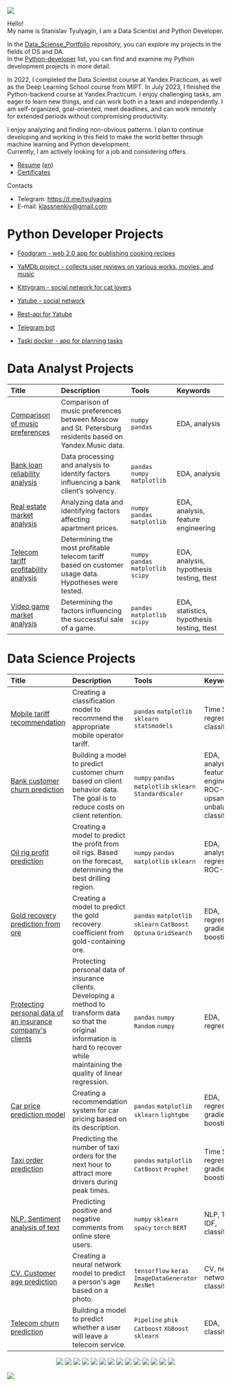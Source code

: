 <a id='link1'></a>
![](https://komarev.com/ghpvc/?username=klassnenkiy&style=plastic&label=profile+views&color=orange)

Hello!  
My name is Stanislav Tyulyagin, I am a Data Scientist and Python Developer.

In the [Data_Sciense_Portfolio](https://github.com/klassnenkiy/Data_Sciense_Portfolio) repository, you can explore my projects in the fields of DS and DA.  
In the [Python-developer](https://github.com/stars/klassnenkiy/lists/python-developer) list, you can find and examine my Python development projects in more detail.

In 2022, I completed the Data Scientist course at Yandex.Practicum, as well as the Deep Learning School course from MIPT. In July 2023, I finished the Python-backend course at Yandex.Practicum. I enjoy challenging tasks, am eager to learn new things, and can work both in a team and independently. I am self-organized, goal-oriented, meet deadlines, and can work remotely for extended periods without compromising productivity.

I enjoy analyzing and finding non-obvious patterns. I plan to continue developing and working in this field to make the world better through machine learning and Python development.  
Currently, I am actively looking for a job and considering offers.

- [Resume](https://github.com/klassnenkiy/klassnenkiy/blob/main/Tyulyagin_Stanislav_Resume_ru.pdf) ([en](https://github.com/klassnenkiy/klassnenkiy/blob/main/Tyulyagin_Stanislav_Resume.pdf))
- [Certificates](https://github.com/klassnenkiy/Certificates)

Contacts  
- Telegram: https://t.me/tyulyagins  
- E-mail: klassnenkiy@gmail.com  

# Python Developer Projects

* [Foodgram - web 2.0 app for publishing cooking recipes](https://github.com/klassnenkiy/foodgram-project-react)

* [YaMDb project - collects user reviews on various works, movies, and music](https://github.com/klassnenkiy/api_yamdb)

* [Kittygram - social network for cat lovers](https://github.com/klassnenkiy/kittygram_final)

* [Yatube - social network](https://github.com/klassnenkiy/hw05_final)

* [Rest-api for Yatube](https://github.com/klassnenkiy/api_final_yatube)

* [Telegram bot](https://github.com/klassnenkiy/homework_bot)

* [Taski docker - app for planning tasks](https://github.com/klassnenkiy/taski-docker)

# Data Analyst Projects

| **Title** | **Description** | **Tools** |  **Keywords**  |
| :------------------- | :---------------------- | :---------------------- | :------ |
| [Comparison of music preferences](https://github.com/klassnenkiy/Data_Sciense_Portfolio/tree/main/DS_p1_yandex_music) | Comparison of music preferences between Moscow and St. Petersburg residents based on Yandex.Music data. | `numpy` `pandas` | EDA, analysis |
| [Bank loan reliability analysis](https://github.com/klassnenkiy/Data_Sciense_Portfolio/tree/main/DS_p2_data_preprocessing) | Data processing and analysis to identify factors influencing a bank client’s solvency. | `pandas` `numpy` `matplotlib` | EDA, analysis |
| [Real estate market analysis](https://github.com/klassnenkiy/Data_Sciense_Portfolio/tree/main/DS_p3_real_estate) | Analyzing data and identifying factors affecting apartment prices. | `numpy` `pandas` `matplotlib` | EDA, analysis, feature engineering |
| [Telecom tariff profitability analysis](https://github.com/klassnenkiy/Data_Sciense_Portfolio/tree/main/DS_p6_telecom) | Determining the most profitable telecom tariff based on customer usage data. Hypotheses were tested. | `numpy` `pandas` `matplotlib`  `scipy` | EDA, analysis, hypothesis testing, ttest |
| [Video game market analysis](https://github.com/klassnenkiy/Data_Sciense_Portfolio/tree/main/DS_p5_games) | Determining the factors influencing the successful sale of a game. | `pandas` `matplotlib` `scipy` | EDA, statistics, hypothesis testing, ttest |

# Data Science Projects

| Title | Description | Tools |  Keywords  |
| :------------------- | :---------------------- | :---------------------- | :------ |
| [Mobile tariff recommendation](https://github.com/klassnenkiy/Data_Sciense_Portfolio/tree/main/DS_p4_stat_analysis) | Creating a classification model to recommend the appropriate mobile operator tariff. | `pandas` `matplotlib` `sklearn`  `statsmodels` | Time Series, regression, classification |
| [Bank customer churn prediction](https://github.com/klassnenkiy/Data_Sciense_Portfolio/tree/main/DS_p7_bank_churn) | Building a model to predict customer churn based on client behavior data. The goal is to reduce costs on client retention. | `numpy` `pandas` `matplotlib` `sklearn` `StandardScaler` | EDA, analysis, feature engineering, ROC-AUC, upsampling, unbalanced classification |
| [Oil rig profit prediction](https://github.com/klassnenkiy/Data_Sciense_Portfolio/tree/main/DS_p8_oil_rigs) | Creating a model to predict the profit from oil rigs. Based on the forecast, determining the best drilling region. | `numpy` `pandas` `matplotlib` `sklearn` | EDA, analysis, regression, ROC-AUC |
| [Gold recovery prediction from ore](https://github.com/klassnenkiy/Data_Sciense_Portfolio/tree/main/DS_p9_gold) | Creating a model to predict the gold recovery coefficient from gold-containing ore. | `pandas` `matplotlib` `sklearn` `CatBoost` `Optuna` `GridSearch` | EDA, regression, gradient boosting |
| [Protecting personal data of an insurance company's clients](https://github.com/klassnenkiy/Data_Sciense_Portfolio/tree/main/DS_p10_insurance) | Protecting personal data of insurance clients. Developing a method to transform data so that the original information is hard to recover while maintaining the quality of linear regression. | `pandas` `numpy` `Random` `numpy`  | EDA, regression |
| [Car price prediction model](https://github.com/klassnenkiy/Data_Sciense_Portfolio/tree/main/DS_p11_car_prices) | Creating a recommendation system for car pricing based on its description. | `pandas` `matplotlib` `sklearn` `lightgbm` | EDA, regression, gradient boosting |
| [Taxi order prediction](https://github.com/klassnenkiy/Data_Sciense_Portfolio/tree/main/DS_p12_time_series) | Predicting the number of taxi orders for the next hour to attract more drivers during peak times. | `pandas` `matplotlib` `CatBoost` `Prophet`  | Time Series, regression, gradient boosting |
| [NLP. Sentiment analysis of text](https://github.com/klassnenkiy/Data_Sciense_Portfolio/tree/main/DS_p13_texts) | Predicting positive and negative comments from online store users. | `numpy` `sklearn` `spacy` `torch` `BERT` | NLP, TF-IDF, classification |
| [CV. Customer age prediction](https://github.com/klassnenkiy/Data_Sciense_Portfolio/tree/main/DS_p14_cv) | Creating a neural network model to predict a person's age based on a photo. | `tensorflow` `keras` `ImageDataGenerator` `ResNet` | CV, neural network, classification |
| [Telecom churn prediction](https://github.com/klassnenkiy/Data_Sciense_Portfolio/tree/main/DS_diploma_project) | Building a model to predict whether a user will leave a telecom service. | `Pipeline` `phik` `Catboost` `XGBoost` `sklearn` | EDA, classification |

<p align="center">
  <img src="https://img.shields.io/badge/python-3670A0?style=for-the-badge&logo=python&logoColor=ffdd54" />
  <img src="https://img.shields.io/badge/postgres-%23316192.svg?style=for-the-badge&logo=postgresql&logoColor=white" />
  <img src="https://img.shields.io/badge/Plotly-%233F4F75.svg?style=for-the-badge&logo=plotly&logoColor=white" />
  <img src="https://img.shields.io/badge/SciPy-%230C55A5.svg?style=for-the-badge&logo=scipy&logoColor=%white" />
  <img src="https://img.shields.io/badge/numpy-%23013243.svg?style=for-the-badge&logo=numpy&logoColor=white" />
  <img src="https://img.shields.io/badge/sqlite-%2307405e.svg?style=for-the-badge&logo=sqlite&logoColor=white" />
   <img src="https://img.shields.io/badge/pandas-%23150458.svg?style=for-the-badge&logo=pandas&logoColor=white" />
  <img src="https://img.shields.io/badge/mysql-%2300f.svg?style=for-the-badge&logo=mysql&logoColor=white" />
   <img src="https://img.shields.io/badge/scikit--learn-%23F7931E.svg?style=for-the-badge&logo=scikit-learn&logoColor=white" />
  <img src="https://img.shields.io/badge/TensorFlow-%23FF6F00.svg?style=for-the-badge&logo=TensorFlow&logoColor=white" />
   <img src="https://img.shields.io/badge/PyTorch-%23EE4C2C.svg?style=for-the-badge&logo=PyTorch&logoColor=white" />
  <img src="https://img.shields.io/badge/Keras-%23D00000.svg?style=for-the-badge&logo=Keras&logoColor=white" />
  <img src="https://img.shields.io/badge/opencv-%23white.svg?style=for-the-badge&logo=opencv&logoColor=white" />
  <img src="https://img.shields.io/badge/github-%23121011.svg?style=for-the-badge&logo=github&logoColor=white" />
</p>

<a href="#"><img src='https://img.shields.io/badge/Back_to_top-&#x21A9-blue'></a>
